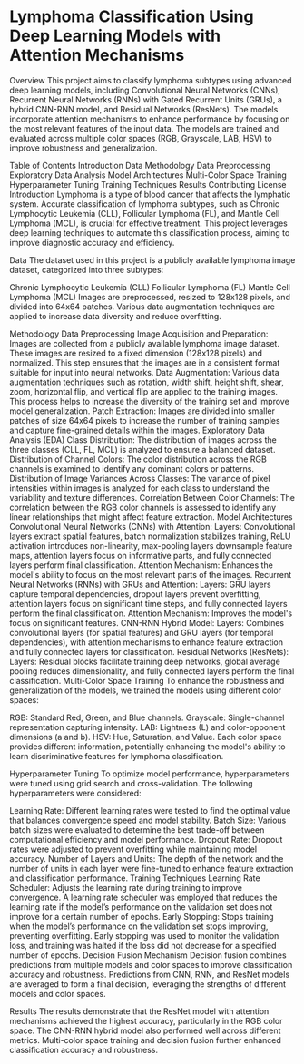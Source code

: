 # Lymphoma Classification Using Deep Learning Models with Attention Mechanisms
Overview
This project aims to classify lymphoma subtypes using advanced deep learning models, including Convolutional Neural Networks (CNNs), Recurrent Neural Networks (RNNs) with Gated Recurrent Units (GRUs), a hybrid CNN-RNN model, and Residual Networks (ResNets). The models incorporate attention mechanisms to enhance performance by focusing on the most relevant features of the input data. The models are trained and evaluated across multiple color spaces (RGB, Grayscale, LAB, HSV) to improve robustness and generalization.

Table of Contents
Introduction
Data
Methodology
Data Preprocessing
Exploratory Data Analysis
Model Architectures
Multi-Color Space Training
Hyperparameter Tuning
Training Techniques
Results
Contributing
License
Introduction
Lymphoma is a type of blood cancer that affects the lymphatic system. Accurate classification of lymphoma subtypes, such as Chronic Lymphocytic Leukemia (CLL), Follicular Lymphoma (FL), and Mantle Cell Lymphoma (MCL), is crucial for effective treatment. This project leverages deep learning techniques to automate this classification process, aiming to improve diagnostic accuracy and efficiency.

Data
The dataset used in this project is a publicly available lymphoma image dataset, categorized into three subtypes:

Chronic Lymphocytic Leukemia (CLL)
Follicular Lymphoma (FL)
Mantle Cell Lymphoma (MCL)
Images are preprocessed, resized to 128x128 pixels, and divided into 64x64 patches. Various data augmentation techniques are applied to increase data diversity and reduce overfitting.

Methodology
Data Preprocessing
Image Acquisition and Preparation: Images are collected from a publicly available lymphoma image dataset. These images are resized to a fixed dimension (128x128 pixels) and normalized. This step ensures that the images are in a consistent format suitable for input into neural networks.
Data Augmentation: Various data augmentation techniques such as rotation, width shift, height shift, shear, zoom, horizontal flip, and vertical flip are applied to the training images. This process helps to increase the diversity of the training set and improve model generalization.
Patch Extraction: Images are divided into smaller patches of size 64x64 pixels to increase the number of training samples and capture fine-grained details within the images.
Exploratory Data Analysis (EDA)
Class Distribution: The distribution of images across the three classes (CLL, FL, MCL) is analyzed to ensure a balanced dataset.
Distribution of Channel Colors: The color distribution across the RGB channels is examined to identify any dominant colors or patterns.
Distribution of Image Variances Across Classes: The variance of pixel intensities within images is analyzed for each class to understand the variability and texture differences.
Correlation Between Color Channels: The correlation between the RGB color channels is assessed to identify any linear relationships that might affect feature extraction.
Model Architectures
Convolutional Neural Networks (CNNs) with Attention:
Layers: Convolutional layers extract spatial features, batch normalization stabilizes training, ReLU activation introduces non-linearity, max-pooling layers downsample feature maps, attention layers focus on informative parts, and fully connected layers perform final classification.
Attention Mechanism: Enhances the model's ability to focus on the most relevant parts of the images.
Recurrent Neural Networks (RNNs) with GRUs and Attention:
Layers: GRU layers capture temporal dependencies, dropout layers prevent overfitting, attention layers focus on significant time steps, and fully connected layers perform the final classification.
Attention Mechanism: Improves the model's focus on significant features.
CNN-RNN Hybrid Model:
Layers: Combines convolutional layers (for spatial features) and GRU layers (for temporal dependencies), with attention mechanisms to enhance feature extraction and fully connected layers for classification.
Residual Networks (ResNets):
Layers: Residual blocks facilitate training deep networks, global average pooling reduces dimensionality, and fully connected layers perform the final classification.
Multi-Color Space Training
To enhance the robustness and generalization of the models, we trained the models using different color spaces:

RGB: Standard Red, Green, and Blue channels.
Grayscale: Single-channel representation capturing intensity.
LAB: Lightness (L) and color-opponent dimensions (a and b).
HSV: Hue, Saturation, and Value.
Each color space provides different information, potentially enhancing the model's ability to learn discriminative features for lymphoma classification.

Hyperparameter Tuning
To optimize model performance, hyperparameters were tuned using grid search and cross-validation. The following hyperparameters were considered:

Learning Rate: Different learning rates were tested to find the optimal value that balances convergence speed and model stability.
Batch Size: Various batch sizes were evaluated to determine the best trade-off between computational efficiency and model performance.
Dropout Rate: Dropout rates were adjusted to prevent overfitting while maintaining model accuracy.
Number of Layers and Units: The depth of the network and the number of units in each layer were fine-tuned to enhance feature extraction and classification performance.
Training Techniques
Learning Rate Scheduler: Adjusts the learning rate during training to improve convergence. A learning rate scheduler was employed that reduces the learning rate if the model’s performance on the validation set does not improve for a certain number of epochs.
Early Stopping: Stops training when the model’s performance on the validation set stops improving, preventing overfitting. Early stopping was used to monitor the validation loss, and training was halted if the loss did not decrease for a specified number of epochs.
Decision Fusion Mechanism
Decision fusion combines predictions from multiple models and color spaces to improve classification accuracy and robustness. Predictions from CNN, RNN, and ResNet models are averaged to form a final decision, leveraging the strengths of different models and color spaces.

Results
The results demonstrate that the ResNet model with attention mechanisms achieved the highest accuracy, particularly in the RGB color space. The CNN-RNN hybrid model also performed well across different metrics. Multi-color space training and decision fusion further enhanced classification accuracy and robustness.
